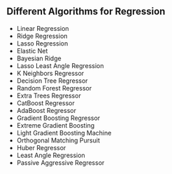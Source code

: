 ## Different Algorithms for Regression

- Linear Regression
- Ridge Regression
- Lasso Regression
- Elastic Net
- Bayesian Ridge
- Lasso Least Angle Regression
- K Neighbors Regressor
- Decision Tree Regressor
- Random Forest Regressor
- Extra Trees Regressor
- CatBoost Regressor
- AdaBoost Regressor
- Gradient Boosting Regressor
- Extreme Gradient Boosting
- Light Gradient Boosting Machine
- Orthogonal Matching Pursuit
- Huber Regressor
- Least Angle Regression
- Passive Aggressive Regressor
